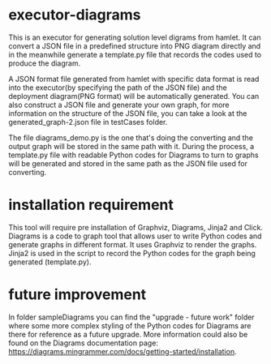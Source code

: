 # executor-diagrams
This is an executor for generating solution level digrams from hamlet. 
It can convert a JSON file in a predefined structure into PNG diagram directly and in the meanwhile generate a template.py file that records the codes used to produce the diagram.

A JSON format file generated from hamlet with specific data format is read into the executor(by specifying the path of the JSON file) and the deployment diagram(PNG format) will be automatically generated. You can also construct a JSON file and generate your own graph, for more information on the structure of the JSON file, you can take a look at the generated_graph-2.json file in testCases folder.

The file diagrams_demo.py is the one that's doing the converting and the output graph will be stored in the same path with it.
During the process, a template.py file with readable Python codes for Diagrams to turn to graphs will be generated and stored in the same path as the JSON file used for converting.

# installation requirement
This tool will require pre installation of Graphviz, Diagrams, Jinja2 and Click.
Diagrams is a code to graph tool that allows user to write Python codes and generate graphs in different format. It uses Graphviz to render the graphs.
Jinja2 is used in the script to record the Python codes for the graph being generated (template.py).

# future improvement
In folder sampleDiagrams you can find the "upgrade - future work" folder where some more complex styling of the Python codes for Diagrams are there for reference as a future upgrade. More information could also be found on the Diagrams documentation page: https://diagrams.mingrammer.com/docs/getting-started/installation.
